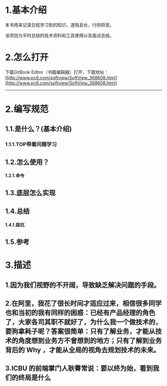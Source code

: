 # 1.基本介绍
本书用来记录日程学习到的知识，道阻且长，行则将至。

该项目为平时总结的技术资料和工具使用以及面试总结。

# 2.怎么打开

下载GitBook Editor（书籍编辑器）打开，下载地址：[http://www.pc6.com/softview/SoftView_368608.html](http://www.pc6.com/softview/SoftView_368608.html)

---

# 2.编写规范

## 1.1.是什么？(基本介绍)

### 1.1.1.TOP带着问题学习

## 1.2.怎么使用？

#### 1.2.1.命令

## 1.3.底层怎么实现

## 1.4.总结

#### 1.4.1.踩坑

## 1.5.参考


# 3.描述

## 1.因为我们视野的不开阔，导致缺乏解决问题的手段。

## 2.在阿里，我花了很长时间才适应过来，相信很多同学也和当初的我有同样的困惑：已经有产品经理的角色了，大家各司其职不就好了，为什么我一个做技术的，要狗拿耗子呢？答案很简单：只有了解业务，才能从技术的角度想到业务方不曾想到的地方；只有了解到业务背后的 Why ，才能从全局的视角去规划技术的未来。

## 3.ICBU 的前端掌门人耿霄常说：要以终为始，看到我们的终局是什么




